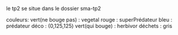 le tp2 se situe dans le dossier sma-tp2

couleurs:
	vert(ne bouge pas) : vegetal
	rouge : superPrédateur
	bleu : prédateur
	déco : (0,125,125)
	vert(qui bouge) : herbivor
	déchets : gris
